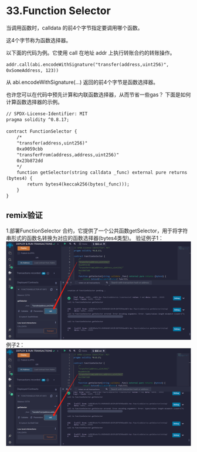 # 33.Function Selector
当调用函数时，calldata 的前4个字节指定要调用哪个函数。

这4个字节称为函数选择器。

以下面的代码为例。它使用 call 在地址 addr 上执行转账合约的转账操作。
```solidity
addr.call(abi.encodeWithSignature("transfer(address,uint256)", 0xSomeAddress, 123))
```
从 abi.encodeWithSignature(...) 返回的前4个字节是函数选择器。

也许您可以在代码中预先计算和内联函数选择器，从而节省一些gas？
下面是如何计算函数选择器的示例。

```solidity
// SPDX-License-Identifier: MIT
pragma solidity ^0.8.17;

contract FunctionSelector {
    /*
    "transfer(address,uint256)"
    0xa9059cbb
    "transferFrom(address,address,uint256)"
    0x23b872dd
    */
    function getSelector(string calldata _func) external pure returns (bytes4) {
        return bytes4(keccak256(bytes(_func)));
    }
}
```


## remix验证
1.部署FunctionSelector 合约，它提供了一个公共函数getSelector，用于将字符串形式的函数名转换为对应的函数选择器(bytes4类型)。
验证例子1：
![33-1.jpg](img/33-1.jpg)
例子2：
![33-2.jpg](img/33-2.jpg)